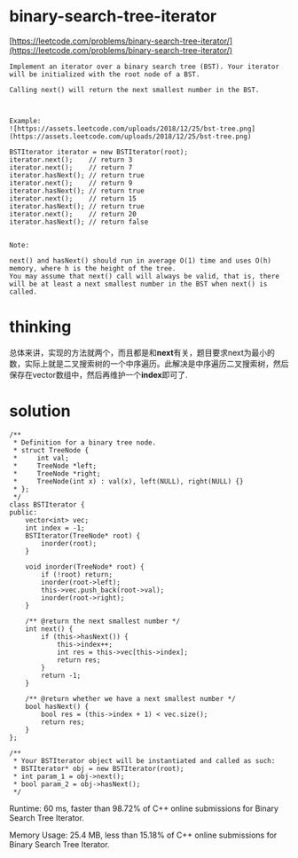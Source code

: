 # binary-search-tree-iterator

[https://leetcode.com/problems/binary-search-tree-iterator/](https://leetcode.com/problems/binary-search-tree-iterator/)

```
Implement an iterator over a binary search tree (BST). Your iterator will be initialized with the root node of a BST.

Calling next() will return the next smallest number in the BST.



Example:
![https://assets.leetcode.com/uploads/2018/12/25/bst-tree.png](https://assets.leetcode.com/uploads/2018/12/25/bst-tree.png)

BSTIterator iterator = new BSTIterator(root);
iterator.next();    // return 3
iterator.next();    // return 7
iterator.hasNext(); // return true
iterator.next();    // return 9
iterator.hasNext(); // return true
iterator.next();    // return 15
iterator.hasNext(); // return true
iterator.next();    // return 20
iterator.hasNext(); // return false


Note:

next() and hasNext() should run in average O(1) time and uses O(h) memory, where h is the height of the tree.
You may assume that next() call will always be valid, that is, there will be at least a next smallest number in the BST when next() is called.
```

# thinking

总体来讲，实现的方法就两个，而且都是和**next**有关，题目要求next为最小的数，实际上就是二叉搜索树的一个中序遍历。此解决是中序遍历二叉搜索树，然后保存在vector<int>数组中，然后再维护一个**index**即可了.

# solution

```
/**
 * Definition for a binary tree node.
 * struct TreeNode {
 *     int val;
 *     TreeNode *left;
 *     TreeNode *right;
 *     TreeNode(int x) : val(x), left(NULL), right(NULL) {}
 * };
 */
class BSTIterator {
public:
    vector<int> vec;
    int index = -1;
    BSTIterator(TreeNode* root) {
        inorder(root);
    }

    void inorder(TreeNode* root) {
        if (!root) return;
        inorder(root->left);
        this->vec.push_back(root->val);
        inorder(root->right);
    }

    /** @return the next smallest number */
    int next() {
        if (this->hasNext()) {
            this->index++;
            int res = this->vec[this->index];
            return res;
        }
        return -1;
    }

    /** @return whether we have a next smallest number */
    bool hasNext() {
        bool res = (this->index + 1) < vec.size();
        return res;
    }
};

/**
 * Your BSTIterator object will be instantiated and called as such:
 * BSTIterator* obj = new BSTIterator(root);
 * int param_1 = obj->next();
 * bool param_2 = obj->hasNext();
 */
```

Runtime: 60 ms, faster than 98.72% of C++ online submissions for Binary Search Tree Iterator.

Memory Usage: 25.4 MB, less than 15.18% of C++ online submissions for Binary Search Tree Iterator.
